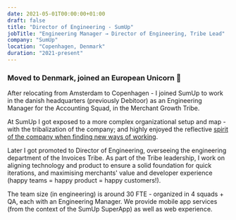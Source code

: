 ```yaml
---
date: 2021-05-01T00:00:00+01:00
draft: false
title: "Director of Engineering - SumUp"
jobTitle: "Engineering Manager → Director of Engineering, Tribe Lead"
company: "SumUp"
location: "Copenhagen, Denmark"
duration: "2021-present"
---
```

### Moved to Denmark, joined an European Unicorn 🦄

After relocating from Amsterdam to Copenhagen - I joined SumUp to work in the danish headquarters (previously Debitoor) as an Engineering Manager for the Accounting Squad, in the Merchant Growth Tribe.

At SumUp I got exposed to a more complex organizational setup and map - with the tribalization of the company; and highly enjoyed the reflective [spirit of the company when finding new ways of working](https://www.sumup.com/en-us/wtf-sumup-organisation/). 

Later I got promoted to Director of Engineering, overseeing the engineering department of the Invoices Tribe. As part of the Tribe leadership, I work on aligning technology and product to ensure a solid foundation for quick iterations, and maximising merchants' value and developer experience (happy teams = happy product = happy customers!).

The team size (in engineering) is around 30 FTE - organized in 4 squads + QA, each with an Engineering Manager. We provide mobile app services (from the context of the SumUp SuperApp) as well as web experience.
